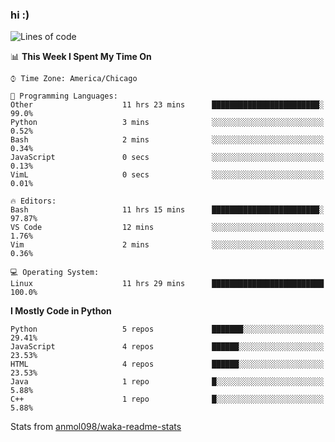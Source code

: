 ### hi :)

<!--START_SECTION:waka-->
![Lines of code](https://img.shields.io/badge/From%20Hello%20World%20I%27ve%20Written-790466%20lines%20of%20code-blue)

📊 **This Week I Spent My Time On** 

```text
⌚︎ Time Zone: America/Chicago

💬 Programming Languages: 
Other                    11 hrs 23 mins      ████████████████████████░   99.0% 
Python                   3 mins              ░░░░░░░░░░░░░░░░░░░░░░░░░   0.52% 
Bash                     2 mins              ░░░░░░░░░░░░░░░░░░░░░░░░░   0.34% 
JavaScript               0 secs              ░░░░░░░░░░░░░░░░░░░░░░░░░   0.13% 
VimL                     0 secs              ░░░░░░░░░░░░░░░░░░░░░░░░░   0.01%

🔥 Editors: 
Bash                     11 hrs 15 mins      ████████████████████████░   97.87% 
VS Code                  12 mins             ░░░░░░░░░░░░░░░░░░░░░░░░░   1.76% 
Vim                      2 mins              ░░░░░░░░░░░░░░░░░░░░░░░░░   0.36%

💻 Operating System: 
Linux                    11 hrs 29 mins      █████████████████████████   100.0%

```

**I Mostly Code in Python** 

```text
Python                   5 repos             ███████░░░░░░░░░░░░░░░░░░   29.41% 
JavaScript               4 repos             ██████░░░░░░░░░░░░░░░░░░░   23.53% 
HTML                     4 repos             ██████░░░░░░░░░░░░░░░░░░░   23.53% 
Java                     1 repo              █░░░░░░░░░░░░░░░░░░░░░░░░   5.88% 
C++                      1 repo              █░░░░░░░░░░░░░░░░░░░░░░░░   5.88%

```



<!--END_SECTION:waka-->

Stats from [anmol098/waka-readme-stats](https://github.com/anmol098/waka-readme-stats)